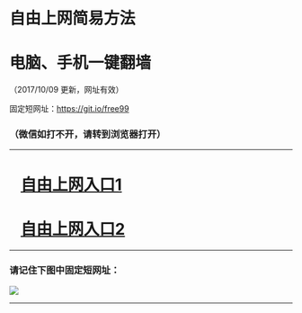 ﻿# 自由上网简易方法

# 电脑、手机一键翻墙

（2017/10/09 更新，网址有效）

固定短网址：https://git.io/free99

### （微信如打不开，请转到浏览器打开）


***





# &nbsp;&nbsp; <a href="http://ft431024154.fwq-tz-1001.info/fwqtz01.html?t=1009001965 " target="_blank">自由上网入口1</a>
# &nbsp;&nbsp; <a href="http://ft996826366.fwq-tz-1002.info/fwqtz02.html?t=100900123473 " target="_blank">自由上网入口2</a>
***

### 请记住下图中固定短网址：

<img src="https://s3-us-west-2.amazonaws.com/fwq-1001/yjfq-20170905okok.png" /> 


***

